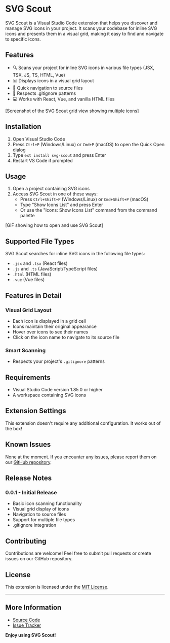 # SVG Scout

SVG Scout is a Visual Studio Code extension that helps you discover and manage SVG icons in your project. It scans your codebase for inline SVG icons and presents them in a visual grid, making it easy to find and navigate to specific icons.

## Features

- 🔍 Scans your project for inline SVG icons in various file types (JSX, TSX, JS, TS, HTML, Vue)
- 📊 Displays icons in a visual grid layout
- 🔗 Quick navigation to source files
- 🚫 Respects .gitignore patterns
- 💻 Works with React, Vue, and vanilla HTML files

[Screenshot of the SVG Scout grid view showing multiple icons]

## Installation

1. Open Visual Studio Code
2. Press `Ctrl+P` (Windows/Linux) or `Cmd+P` (macOS) to open the Quick Open dialog
3. Type `ext install svg-scout` and press Enter
4. Restart VS Code if prompted

## Usage

1. Open a project containing SVG icons
2. Access SVG Scout in one of these ways:
   - Press `Ctrl+Shift+P` (Windows/Linux) or `Cmd+Shift+P` (macOS)
   - Type "Show Icons List" and press Enter
   - Or use the "Icons: Show Icons List" command from the command palette

[GIF showing how to open and use SVG Scout]

## Supported File Types

SVG Scout searches for inline SVG icons in the following file types:
- `.jsx` and `.tsx` (React files)
- `.js` and `.ts` (JavaScript/TypeScript files)
- `.html` (HTML files)
- `.vue` (Vue files)

## Features in Detail

### Visual Grid Layout
- Each icon is displayed in a grid cell
- Icons maintain their original appearance
- Hover over icons to see their names
- Click on the icon name to navigate to its source file

### Smart Scanning
- Respects your project's `.gitignore` patterns

## Requirements

- Visual Studio Code version 1.85.0 or higher
- A workspace containing SVG icons

## Extension Settings

This extension doesn't require any additional configuration. It works out of the box!

## Known Issues

None at the moment. If you encounter any issues, please report them on our [GitHub repository](https://github.com/julianlires/svg-scout).

## Release Notes

### 0.0.1 - Initial Release
- Basic icon scanning functionality
- Visual grid display of icons
- Navigation to source files
- Support for multiple file types
- .gitignore integration

## Contributing

Contributions are welcome! Feel free to submit pull requests or create issues on our GitHub repository.

## License

This extension is licensed under the [MIT License](LICENSE).

---

## More Information

- [Source Code](https://github.com/julianlires/svg-scout)
- [Issue Tracker](https://github.com/julianlires/svg-scout/issues)

**Enjoy using SVG Scout!**
